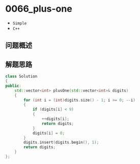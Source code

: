 # 0066_plus-one

- `Simple`
- `C++`

## 问题概述


## 解题思路



``` C++
class Solution
{
public:
	std::vector<int> plusOne(std::vector<int>& digits)
	{
		for (int i = (int)digits.size() - 1; i >= 0; --i)
		{
			if (digits[i] < 9)
			{
				++digits[i];
				return digits;
			}
			digits[i] = 0;
		}
		digits.insert(digits.begin(), 1);
		return digits;
	}
};
```

